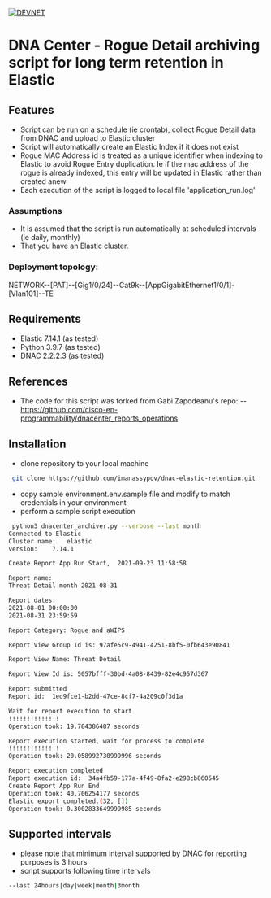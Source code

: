 [![DEVNET](https://upload.wikimedia.org/wikipedia/en/f/f8/CiscoDevNet2.png)](https://developer.cisco.com)

# DNA Center - Rogue Detail archiving script for long term retention in Elastic

## Features
- Script can be run on a schedule (ie crontab), collect Rogue Detail data from DNAC and upload to Elastic cluster
- Script will automatically create an Elastic Index if it does not exist
- Rogue MAC Address id is treated as a unique identifier when indexing to Elastic to avoid Rogue Entry duplication. Ie if the mac address of the rogue is already indexed, this entry will be updated in Elastic rather than created anew
- Each execution of the script is logged to local file 'application_run.log'

### Assumptions
- It is assumed that the script is run automatically at scheduled intervals (ie daily, monthly)
- That you have an Elastic cluster.

### Deployment topology:
NETWORK--[PAT]--[Gig1/0/24]--Cat9k--[AppGigabitEthernet1/0/1]-[Vlan101]--TE

## Requirements
- Elastic 7.14.1 (as tested)
- Python 3.9.7 (as tested)
- DNAC 2.2.2.3 (as tested)

## References
- The code for this script was forked from Gabi Zapodeanu's repo: 
-- https://github.com/cisco-en-programmability/dnacenter_reports_operations


## Installation
- clone repository to your local machine

```sh
 git clone https://github.com/imanassypov/dnac-elastic-retention.git
```

- copy sample environment.env.sample file and modify to match credentials in your environment
- perform a sample script execution

```sh
 python3 dnacenter_archiver.py --verbose --last month
Connected to Elastic
Cluster name:   elastic
version:    7.14.1

Create Report App Run Start,  2021-09-23 11:58:58

Report name:
Threat Detail month 2021-08-31

Report dates:
2021-08-01 00:00:00
2021-08-31 23:59:59

Report Category: Rogue and aWIPS

Report View Group Id is: 97afe5c9-4941-4251-8bf5-0fb643e90841

Report View Name: Threat Detail

Report View Id is: 5057bfff-30bd-4a08-8439-82e4c957d367

Report submitted
Report id:  1ed9fce1-b2dd-47ce-8cf7-4a209c0f3d1a

Wait for report execution to start
!!!!!!!!!!!!!!
Operation took: 19.784386487 seconds

Report execution started, wait for process to complete
!!!!!!!!!!!!!!
Operation took: 20.058992730999996 seconds

Report execution completed
Report execution id:  34a4fb59-177a-4f49-8fa2-e298cb860545
Create Report App Run End
Operation took: 40.706254177 seconds
Elastic export completed.(32, [])
Operation took: 0.3002833649999985 seconds
```

## Supported intervals
- please note that minimum interval supported by DNAC for reporting purposes is 3 hours
- script supports following time intervals

```sh
--last 24hours|day|week|month|3month
```